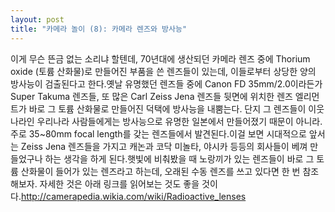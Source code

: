 ```yaml
---
layout: post
title: "카메라 놀이 (8): 카메라 렌즈와 방사능"
---
```


이게 무슨 뜬금 없는 소리냐 할텐데, 70년대에 생산되던 카메라 렌즈 중에 Thorium oxide (토륨 산화물)로 만들어진 부품을 쓴 렌즈들이 있는데, 이들로부터 상당한 양의 방사능이 검출된다고 한다.옛날 유명했던 렌즈들 중에 Canon FD 35mm/2.0이라든가 Super Takuma 렌즈들, 또 많은 Carl Zeiss Jena 렌즈들 뒷면에 위치한 렌즈 엘리먼트가 바로 그 토륨 산화물로 만들어진 덕택에 방사능을 내뿜는다. 단지 그 렌즈들이 이웃나라인 우리나라 사람들에게는 방사능으로 유명한 일본에서 만들어졌기 때문이 아니라. 주로 35~80mm focal length를 갖는 렌즈들에서 발견된다.이걸 보면 시대적으로 앞서는 Zeiss Jena 렌즈들을 가지고 캐논과 코닥 미놀타, 야시카 등등의 회사들이 베껴 만들었구나 하는 생각을 하게 된다.햇빛에 비춰봤을 때 노랑끼가 있는 렌즈들이 바로 그 토륨 산화물이 들어가 있는 렌즈라고 하는데, 오래된 수동 렌즈를 쓰고 있다면 한 번 참조해보자. 자세한 것은 아래 링크를 읽어보는 것도 좋을 것이다.http://camerapedia.wikia.com/wiki/Radioactive_lenses

